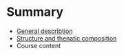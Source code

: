 # Summary

* [General describtion](README.md)
* [Structure and thenatic composition](structure_and_thenatic_composition.md)
* Course content

